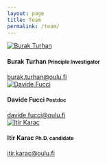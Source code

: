 ```yaml
---
layout: page
title: Team
permalink: /team/
---
```


<div class="team">

  <div class="row">
    <div class="col-sm-6">
      <div class="media">
        <div class="media-left">
          <a href="mailto:burak.turhan@oulu.fi">
            <img src="{{ "/img/burak.jpg" | prepend: site.baseurl }}" alt="Burak Turhan" class="media-object img-circle">
          </a>
        </div>
        <div class="media-body">
          <h4 class="media-heading">Burak Turhan <small>Principle Investigator</small></h4>
          <a href="mailto:burak.turhan@oulu.fi">burak.turhan@oulu.fi</a>
        </div>
      </div>
    </div>
  </div>  
  <div class="row">
    <div class="col-sm-6">
      <div class="media">
        <div class="media-left">
          <a href="mailto:davide.fucci@oulu.fi">
            <img src="{{ "/img/davide.jpg" | prepend: site.baseurl }}" alt="Davide Fucci" class="media-object img-circle">
          </a>
        </div>
        <div class="media-body">
          <h4 class="media-heading">Davide Fucci <small>Postdoc</small></h4>
          <a href="mailto:davide.fucci@oulu.fi">davide.fucci@oulu.fi</a>
        </div>
      </div>
    </div>
  </div>

  <div class="row">
    <div class="col-sm-6">
      <div class="media">
        <div class="media-left">
          <a href="mailto:itir.karac@oulu.fi">
            <img src="{{ "/img/itir.jpeg" | prepend: site.baseurl }}" alt="Itir Karac" class="media-object img-circle">
          </a>
        </div>
        <div class="media-body">
          <h4 class="media-heading">Itir Karac <small>Ph.D. candidate</small></h4>
          <a href="mailto:itir.karac@oulu.fi">itir.karac@oulu.fi</a>
        </div>
      </div>
    </div>
  </div>
</div>
